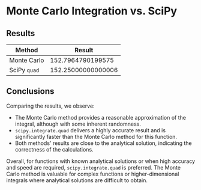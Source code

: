 # Monte Carlo Integration vs. SciPy 

## Results

|    Method   |        Result      | 
|-------------|--------------------|
| Monte Carlo | 152.7964790199575 |
| SciPy `quad`| 152.25000000000006 |

## Conclusions

Comparing the results, we observe:

- The Monte Carlo method provides a reasonable approximation of the integral, although with some inherent randomness.
- `scipy.integrate.quad` delivers a highly accurate result and is significantly faster than the Monte Carlo method for this function.
- Both methods' results are close to the analytical solution, indicating the correctness of the calculations.

Overall, for functions with known analytical solutions or when high accuracy and speed are required, `scipy.integrate.quad` is preferred. The Monte Carlo method is valuable for complex functions or higher-dimensional integrals where analytical solutions are difficult to obtain.
